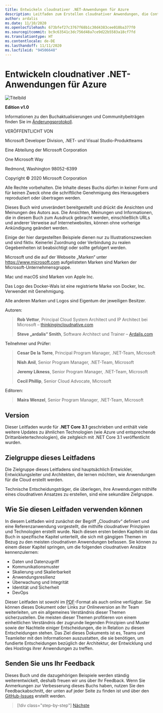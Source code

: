 ```yaml
---
title: Entwickeln cloudnativer .NET-Anwendungen für Azure
description: Leitfaden zum Erstellen cloudnativer Anwendungen, die Container, Microservices und serverlose Features von Azure nutzen.
author: ardalis
ms.date: 11/10/2020
ms.openlocfilehash: 673bfef27c3767f68b1c30d4383cee010ba377f0
ms.sourcegitcommit: bc9c63541c3dc756d48a7ce9d22b5583a18cf7fd
ms.translationtype: HT
ms.contentlocale: de-DE
ms.lasthandoff: 11/11/2020
ms.locfileid: "94506648"
---
```

# <a name="architecting-cloud-native-net-applications-for-azure"></a>Entwickeln cloudnativer .NET-Anwendungen für Azure

![Titelbild](./media/cover.png)

**Edition v1.0**

Informationen zu den Buchaktualisierungen und Communitybeiträgen finden Sie im [Änderungsprotokoll](https://aka.ms/cn-ebook-changelog).

VERÖFFENTLICHT VON

Microsoft Developer Division, .NET- und Visual Studio-Produktteams

Eine Abteilung der Microsoft Corporation

One Microsoft Way

Redmond, Washington 98052-6399

Copyright &copy; 2020 Microsoft Corporation

Alle Rechte vorbehalten. Die Inhalte dieses Buchs dürfen in keiner Form und für keinen Zweck ohne die schriftliche Genehmigung des Herausgebers reproduziert oder übertragen werden.

Dieses Buch wird unverändert bereitgestellt und drückt die Ansichten und Meinungen des Autors aus. Die Ansichten, Meinungen und Informationen, die in diesem Buch zum Ausdruck gebracht werden, einschließlich URLs und anderer Verweise auf Internetwebsites, können ohne vorherige Ankündigung geändert werden.

Einige der hier dargestellten Beispiele dienen nur zu Illustrationszwecken und sind fiktiv. Keinerlei Zuordnung oder Verbindung zu realen Gegebenheiten ist beabsichtigt oder sollte gefolgert werden.

Microsoft und die auf der Webseite „Marken“ unter <https://www.microsoft.com> aufgelisteten Marken sind Marken der Microsoft-Unternehmensgruppe.

Mac und macOS sind Marken von Apple Inc.

Das Logo des Docker-Wals ist eine registrierte Marke von Docker, Inc. Verwendet mit Genehmigung.

Alle anderen Marken und Logos sind Eigentum der jeweiligen Besitzer.

Autoren:

> **Rob Vettor**, Principal Cloud System Architect und IP Architect bei Microsoft – [thinkingincloudnative.com](https://thinkingincloudnative.com/about/)
>
> **Steve „ardalis“ Smith**, Software Architect und Trainer – [Ardalis.com](https://ardalis.com)

Teilnehmer und Prüfer:

> **Cesar De la Torre**, Principal Program Manager, .NET-Team, Microsoft
>
> **Nish Anil**, Senior Program Manager, .NET-Team, Microsoft
>
> **Jeremy Likness**, Senior Program Manager, .NET-Team, Microsoft
>
> **Cecil Phillip**, Senior Cloud Advocate, Microsoft

Editoren:

> **Maira Wenzel**, Senior Program Manager, .NET-Team, Microsoft

## <a name="version"></a>Version

Dieser Leitfaden wurde für **.NET Core 3.1** geschrieben und enthält viele weitere Updates zu ähnlichen Technologien (wie Azure und entsprechende Drittanbietertechnologien), die zeitgleich mit .NET Core 3.1 veröffentlicht wurden.

## <a name="who-should-use-this-guide"></a>Zielgruppe dieses Leitfadens

Die Zielgruppe dieses Leitfadens sind hauptsächlich Entwickler, Entwicklungsleiter und Architekten, die lernen möchten, wie Anwendungen für die Cloud erstellt werden.

Technische Entscheidungsträger, die überlegen, ihre Anwendungen mithilfe eines cloudnativen Ansatzes zu erstellen, sind eine sekundäre Zielgruppe.

## <a name="how-you-can-use-this-guide"></a>Wie Sie diesen Leitfaden verwenden können

In diesem Leitfaden wird zunächst der Begriff „Cloudnativ“ definiert und eine Referenzanwendung vorgestellt, die mithilfe cloudnativer Prinzipien und Technologien erstellt wurde. Nach diesen ersten beiden Kapiteln ist das Buch in spezifische Kapitel unterteilt, die sich mit gängigen Themen im Bezug zu den meisten cloudnativen Anwendungen befassen. Sie können zu einem dieser Kapitel springen, um die folgenden cloudnativen Ansätze kennenzulernen:

- Daten und Datenzugriff
- Kommunikationsmuster
- Skalierung und Skalierbarkeit
- Anwendungsresilienz
- Überwachung und Integrität
- Identität und Sicherheit
- DevOps

Dieser Leitfaden ist sowohl im [PDF](https://dotnet.microsoft.com/download/e-book/cloud-native-azure/pdf)-Format als auch online verfügbar. Sie können dieses Dokument oder Links zur Onlineversion an Ihr Team weiterleiten, um ein allgemeines Verständnis dieser Themen sicherzustellen. Die meisten dieser Themen profitieren von einem einheitlichen Verständnis der zugrunde liegenden Prinzipien und Muster sowie der Nachteile einiger Entscheidungen, die in Relation zu diesen Entscheidungen stehen. Das Ziel dieses Dokuments ist es, Teams und Teamleiter mit den Informationen auszustatten, die sie benötigen, um fundierte Entscheidungen bezüglich der Architektur, der Entwicklung und des Hostings ihrer Anwendungen zu treffen.

## <a name="send-your-feedback"></a>Senden Sie uns Ihr Feedback

Dieses Buch und die dazugehörigen Beispiele werden ständig weiterentwickelt, deshalb freuen wir uns über Ihr Feedback. Wenn Sie Anmerkungen zur Verbesserung dieses Buchs haben, nutzen Sie den Feedbackabschnitt, der unten auf jeder Seite zu finden ist und über den [GitHub-Issues](https://github.com/dotnet/docs/issues) erstellt werden.

>[!div class="step-by-step"]
>[Nächste](introduction.md)
